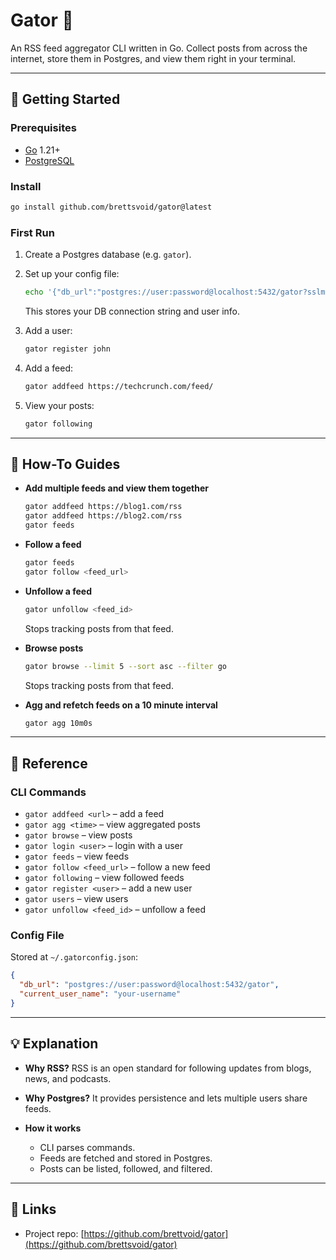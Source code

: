 # Gator 🐊

An RSS feed aggregator CLI written in Go. Collect posts from across the internet, store them in Postgres, and view them right in your terminal.

---

## 🚀 Getting Started

### Prerequisites

- [Go](https://go.dev/doc/install) 1.21+
- [PostgreSQL](https://www.postgresql.org/download/)

### Install

```bash
go install github.com/brettsvoid/gator@latest
```

### First Run

1. Create a Postgres database (e.g. `gator`).
2. Set up your config file:

   ```bash
   echo '{"db_url":"postgres://user:password@localhost:5432/gator?sslmode=disable"}' >~/.gatorconfig.json
   ```

   This stores your DB connection string and user info.

3. Add a user:

   ```bash
   gator register john
   ```

4. Add a feed:

   ```bash
   gator addfeed https://techcrunch.com/feed/
   ```

5. View your posts:

   ```bash
   gator following
   ```

---

## 🔧 How-To Guides

- **Add multiple feeds and view them together**

  ```bash
  gator addfeed https://blog1.com/rss
  gator addfeed https://blog2.com/rss
  gator feeds
  ```

- **Follow a feed**

  ```bash
  gator feeds
  gator follow <feed_url>
  ```

- **Unfollow a feed**

  ```bash
  gator unfollow <feed_id>
  ```

  Stops tracking posts from that feed.

- **Browse posts**

  ```bash
  gator browse --limit 5 --sort asc --filter go
  ```

  Stops tracking posts from that feed.

- **Agg and refetch feeds on a 10 minute interval**

  ```bash
  gator agg 10m0s
  ```

---

## 📖 Reference

### CLI Commands

- `gator addfeed <url>` – add a feed
- `gator agg <time>` – view aggregated posts
- `gator browse` – view posts
- `gator login <user>` – login with a user
- `gator feeds` – view feeds
- `gator follow <feed_url>` – follow a new feed
- `gator following` – view followed feeds
- `gator register <user>` – add a new user
- `gator users` – view users
- `gator unfollow <feed_id>` – unfollow a feed

### Config File

Stored at `~/.gatorconfig.json`:

```json
{
  "db_url": "postgres://user:password@localhost:5432/gator",
  "current_user_name": "your-username"
}
```

---

## 💡 Explanation

- **Why RSS?**
  RSS is an open standard for following updates from blogs, news, and podcasts.

- **Why Postgres?**
  It provides persistence and lets multiple users share feeds.

- **How it works**
  - CLI parses commands.
  - Feeds are fetched and stored in Postgres.
  - Posts can be listed, followed, and filtered.

---

## 📎 Links

- Project repo: [https://github.com/brettvoid/gator](https://github.com/brettsvoid/gator)
